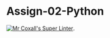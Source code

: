 # Assign-02-Python
[![Mr Coxall's Super Linter](https://github.com/ICS3U-Programming-JoannaK/Assign-02-Python/workflows/Mr%20Coxall's%20Super%20Linter/badge.svg)](https://github.com/ICS3U-Programming-JoannaK/Assign-02-Python/actions/).
